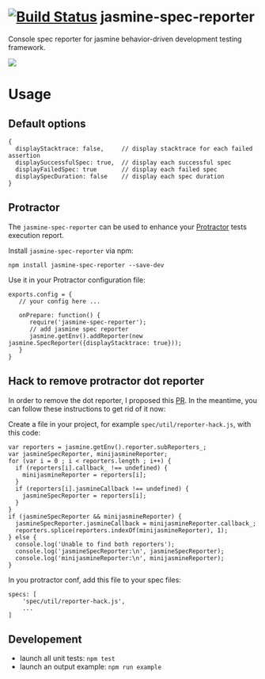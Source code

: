 [![Build Status](https://travis-ci.org/bcaudan/jasmine-spec-reporter.svg?branch=master)](https://travis-ci.org/bcaudan/jasmine-spec-reporter)
jasmine-spec-reporter
=====================

Console spec reporter for jasmine behavior-driven development testing framework.

![](https://raw.github.com/bcaudan/jasmine-spec-reporter/master/screenshot.png)

# Usage

## Default options

    {
      displayStacktrace: false,     // display stacktrace for each failed assertion
      displaySuccessfulSpec: true,  // display each successful spec
      displayFailedSpec: true       // display each failed spec
      displaySpecDuration: false    // display each spec duration
    }

## Protractor
The `jasmine-spec-reporter` can be used to enhance your [Protractor](https://github.com/angular/protractor) tests execution report.

Install `jasmine-spec-reporter` via npm:

    npm install jasmine-spec-reporter --save-dev

Use it in your Protractor configuration file:

    exports.config = {
       // your config here ...

       onPrepare: function() {
          require('jasmine-spec-reporter');
          // add jasmine spec reporter
          jasmine.getEnv().addReporter(new jasmine.SpecReporter({displayStacktrace: true}));
       }
    }

## Hack to remove protractor dot reporter

In order to remove the dot reporter, I proposed this [PR](https://github.com/juliemr/minijasminenode/pull/17).
In the meantime, you can follow these instructions to get rid of it now:

Create a file in your project, for example `spec/util/reporter-hack.js`,  with this code:

    var reporters = jasmine.getEnv().reporter.subReporters_;
    var jasmineSpecReporter, minijasmineReporter;
    for (var i = 0 ; i < reporters.length ; i++) {
      if (reporters[i].callback_ !== undefined) {
        minijasmineReporter = reporters[i];
      }
      if (reporters[i].jasmineCallback !== undefined) {
        jasmineSpecReporter = reporters[i];
      }
    }
    if (jasmineSpecReporter && minijasmineReporter) {
      jasmineSpecReporter.jasmineCallback = minijasmineReporter.callback_;
      reporters.splice(reporters.indexOf(minijasmineReporter), 1);
    } else {
      console.log('Unable to find both reporters');
      console.log('jasmineSpecReporter:\n', jasmineSpecReporter);
      console.log('minijasmineReporter:\n', minijasmineReporter);
    }

In you protractor conf, add this file to your spec files:

    specs: [
        'spec/util/reporter-hack.js',
        ...
    ]

## Developement

* launch all unit tests: `npm test`
* launch an output example: `npm run example`
